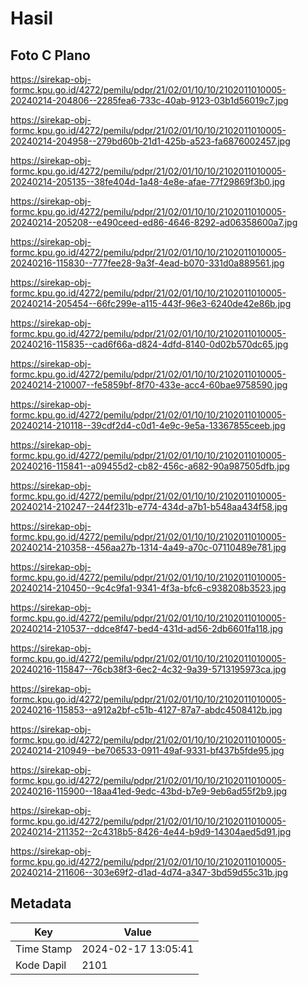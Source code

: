 # Hasil

## Foto C Plano

https://sirekap-obj-formc.kpu.go.id/4272/pemilu/pdpr/21/02/01/10/10/2102011010005-20240214-204806--2285fea6-733c-40ab-9123-03b1d56019c7.jpg

https://sirekap-obj-formc.kpu.go.id/4272/pemilu/pdpr/21/02/01/10/10/2102011010005-20240214-204958--279bd60b-21d1-425b-a523-fa6876002457.jpg

https://sirekap-obj-formc.kpu.go.id/4272/pemilu/pdpr/21/02/01/10/10/2102011010005-20240214-205135--38fe404d-1a48-4e8e-afae-77f29869f3b0.jpg

https://sirekap-obj-formc.kpu.go.id/4272/pemilu/pdpr/21/02/01/10/10/2102011010005-20240214-205208--e490ceed-ed86-4646-8292-ad06358600a7.jpg

https://sirekap-obj-formc.kpu.go.id/4272/pemilu/pdpr/21/02/01/10/10/2102011010005-20240216-115830--777fee28-9a3f-4ead-b070-331d0a889561.jpg

https://sirekap-obj-formc.kpu.go.id/4272/pemilu/pdpr/21/02/01/10/10/2102011010005-20240214-205454--66fc299e-a115-443f-96e3-6240de42e86b.jpg

https://sirekap-obj-formc.kpu.go.id/4272/pemilu/pdpr/21/02/01/10/10/2102011010005-20240216-115835--cad6f66a-d824-4dfd-8140-0d02b570dc65.jpg

https://sirekap-obj-formc.kpu.go.id/4272/pemilu/pdpr/21/02/01/10/10/2102011010005-20240214-210007--fe5859bf-8f70-433e-acc4-60bae9758590.jpg

https://sirekap-obj-formc.kpu.go.id/4272/pemilu/pdpr/21/02/01/10/10/2102011010005-20240214-210118--39cdf2d4-c0d1-4e9c-9e5a-13367855ceeb.jpg

https://sirekap-obj-formc.kpu.go.id/4272/pemilu/pdpr/21/02/01/10/10/2102011010005-20240216-115841--a09455d2-cb82-456c-a682-90a987505dfb.jpg

https://sirekap-obj-formc.kpu.go.id/4272/pemilu/pdpr/21/02/01/10/10/2102011010005-20240214-210247--244f231b-e774-434d-a7b1-b548aa434f58.jpg

https://sirekap-obj-formc.kpu.go.id/4272/pemilu/pdpr/21/02/01/10/10/2102011010005-20240214-210358--456aa27b-1314-4a49-a70c-07110489e781.jpg

https://sirekap-obj-formc.kpu.go.id/4272/pemilu/pdpr/21/02/01/10/10/2102011010005-20240214-210450--9c4c9fa1-9341-4f3a-bfc6-c938208b3523.jpg

https://sirekap-obj-formc.kpu.go.id/4272/pemilu/pdpr/21/02/01/10/10/2102011010005-20240214-210537--ddce8f47-bed4-431d-ad56-2db6601fa118.jpg

https://sirekap-obj-formc.kpu.go.id/4272/pemilu/pdpr/21/02/01/10/10/2102011010005-20240216-115847--76cb38f3-6ec2-4c32-9a39-5713195973ca.jpg

https://sirekap-obj-formc.kpu.go.id/4272/pemilu/pdpr/21/02/01/10/10/2102011010005-20240216-115853--a912a2bf-c51b-4127-87a7-abdc4508412b.jpg

https://sirekap-obj-formc.kpu.go.id/4272/pemilu/pdpr/21/02/01/10/10/2102011010005-20240214-210949--be706533-0911-49af-9331-bf437b5fde95.jpg

https://sirekap-obj-formc.kpu.go.id/4272/pemilu/pdpr/21/02/01/10/10/2102011010005-20240216-115900--18aa41ed-9edc-43bd-b7e9-9eb6ad55f2b9.jpg

https://sirekap-obj-formc.kpu.go.id/4272/pemilu/pdpr/21/02/01/10/10/2102011010005-20240214-211352--2c4318b5-8426-4e44-b9d9-14304aed5d91.jpg

https://sirekap-obj-formc.kpu.go.id/4272/pemilu/pdpr/21/02/01/10/10/2102011010005-20240214-211606--303e69f2-d1ad-4d74-a347-3bd59d55c31b.jpg


## Metadata

| Key        | Value               |
| ---------- | ------------------- |
| Time Stamp | 2024-02-17 13:05:41 |
| Kode Dapil | 2101                |



